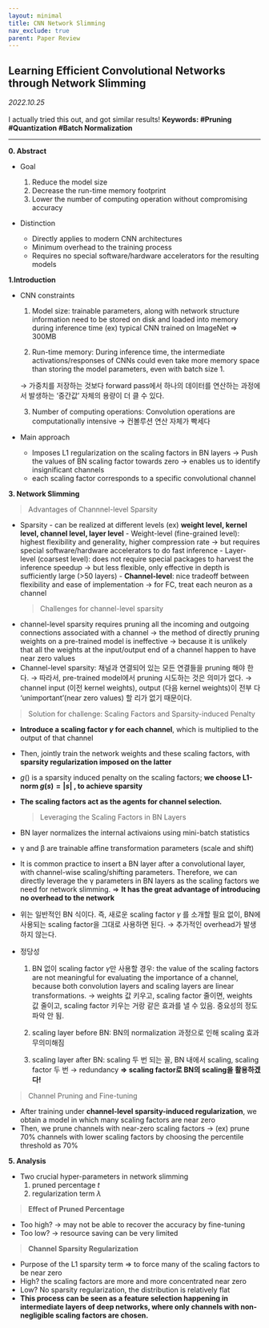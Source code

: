 ```yaml
---
layout: minimal
title: CNN Network Slimming
nav_exclude: true
parent: Paper Review
---
```


## Learning Efficient Convolutional Networks through Network Slimming

_2022.10.25_  
 <br>
I actually tried this out, and got similar results!
**Keywords: #Pruning #Quantization #Batch Normalization**

---

**0. Abstract**

- Goal

  1. Reduce the model size
  2. Decrease the run-time memory footprint
  3. Lower the number of computing operation without compromising accuracy

- Distinction
  - Directly applies to modern CNN architectures
  - Minimum overhead to the training process
  - Requires no special software/hardware accelerators for the resulting models

**1.Introduction**

- CNN constraints

  1. Model size: trainable parameters, along with network structure information need to be stored on disk and loaded into memory during inference time (ex) typical CNN trained on ImageNet ⇒ 300MB

  2. Run-time memory: During inference time, the intermediate activations/responses of CNNs could even take more memory space than storing the model parameters, even with batch size 1.

  → 가중치를 저장하는 것보다 forward pass에서 하나의 데이터를 연산하는 과정에서 발생하는 ‘중간값’ 자체의 용량이 더 클 수 있다.

  3. Number of computing operations: Convolution operations are computationally intensive → 컨볼루션 연산 자체가 빡세다

- Main approach
  - Imposes L1 regularization on the scaling factors in BN layers → Push the values of BN scaling factor towards zero → enables us to identify insignificant channels
  - each scaling factor corresponds to a specific convolutional channel

**3. Network Slimming**

> Advantages of Channnel-level Sparsity

- Sparsity - can be realized at different levels (ex) **weight level, kernel level, channel level, layer level** - Weight-level (fine-grained level): highest flexibility and generality, higher compression rate → but requires special software/hardware accelerators to do fast inference - Layer-level (coarsest level): does not require special packages to harvest the inference speedup → but less flexible, only effective in depth is sufficiently large (>50 layers) - **Channel-level**: nice tradeoff between flexibility and ease of implementation → for FC, treat each neuron as a channel
  > Challenges for channel-level sparsity
- channel-level sparsity requires pruning all the incoming and outgoing connections associated with a channel
  → the method of directly pruning weights on a pre-trained model is ineffective
  → because it is unlikely that all the weights at the input/output end of a channel happen to have near zero values
- Channel-level sparsity: 채널과 연결되어 있는 모든 연결들을 pruning 해야 한다. → 따라서, pre-trained model에서 pruning 시도하는 것은 의미가 없다. → channel input (이전 kernel weights), output (다음 kernel weights)이 전부 다 ‘unimportant’(near zero values) 할 리가 없기 때문이다.

> Solution for challenge: Scaling Factors and Sparsity-induced Penalty

- **Introduce a scaling factor $\gamma$ for each channel**, which is multiplied to the output of that channel
- Then, jointly train the network weights and these scaling factors, with **sparsity regularization imposed on the latter**
- $g()$ is a sparsity induced penalty on the scaling factors; **we choose L1-norm $g(s) = |s|$ , to achieve sparsity**
- **The scaling factors act as the agents for channel selection.**
  > Leveraging the Scaling Factors in BN Layers
- BN layer normalizes the internal activaions using mini-batch statistics
- γ and β are trainable affine transformation parameters (scale and shift)
- It is common practice to insert a BN layer after a convolutional layer, with channel-wise scaling/shifting parameters. Therefore, we can directly leverage the γ parameters in BN layers as the scaling factors we need for network slimming.
  ⇒ **It has the great advantage of introducing no overhead to the network**
- 위는 일반적인 BN 식이다. 즉, 새로운 scaling factor $\gamma$ 를 소개할 필요 없이, BN에 사용되는 scaling factor을 그대로 사용하면 된다. → 추가적인 overhead가 발생하지 않는다.

- 정당성

  1. BN 없이 scaling factor $\gamma$만 사용할 경우: the value of the scaling factors are not meaningful for evaluating the importance of a channel, because both convolution layers and scaling layers are linear transformations. → weights 값 키우고, scaling factor 줄이면, weights 값 줄이고, scaling factor 키우는 거랑 같은 효과를 낼 수 있음. 중요성의 정도 파악 안 됨.

  2. scaling layer before BN: BN의 normalization 과정으로 인해 scaling 효과 무의미해짐

  3. scaling layer after BN: scaling 두 번 되는 꼴, BN 내에서 scaling, scaling factor 두 번 → redundancy
     **⇒ scaling factor로 BN의 scaling을 활용하겠다!**

> Channel Pruning and Fine-tuning

- After training under **channel-level sparsity-induced regularization**, we obtain a model in which many scaling factors are near zero
- Then, we prune channels with near-zero scaling factors
  → (ex) prune 70% channels with lower scaling factors by choosing the percentile threshold as 70%

**5. Analysis**

- Two crucial hyper-parameters in network slimming
  1. pruned percentage $t$
  2. regularization term $\lambda$

> **Effect of Pruned Percentage**

- Too high?
  → may not be able to recover the accuracy by fine-tuning
- Too low?
  → resource saving can be very limited

> **Channel Sparsity Regularization**

- Purpose of the L1 sparsity term ⇒ to force many of the scaling factors to be near zero
- High? the scaling factors are more and more concentrated near zero
- Low? No sparsity regularization, the distribution is relatively flat
- **This process can be seen as a feature selection happening in intermediate layers of deep networks, where only channels with non-negligible scaling factors are chosen.**
